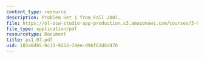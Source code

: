 ```yaml
---
content_type: resource
description: Problem Set 1 from Fall 2007.
file: https://ol-ocw-studio-app-production.s3.amazonaws.com/courses/3-032-mechanical-behavior-of-materials-fall-2007/185a0d959c3392537deed96f63d6d470_ps1_07.pdf
file_type: application/pdf
resourcetype: Document
title: ps1_07.pdf
uid: 185a0d95-9c33-9253-7dee-d96f63d6d470
---
```

